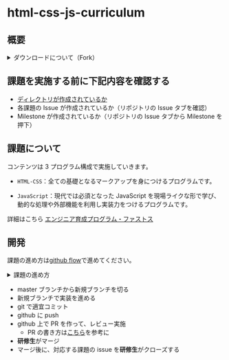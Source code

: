 # html-css-js-curriculum

## 概要

<details>
  <summary>ダウンロードについて（Fork）</summary>

1. 「Fork」 を押す
   ![](https://github.com/ALCHEMY-curriculum/public-alchemy-curriculum/assets/55649762/902cb346-45b8-4d24-b21b-c57e7709a8ba)
2. 「Create Fork」を押す

3. Fork した自分のリポジトリを clone する

</details>

## 課題を実施する前に下記内容を確認する

- [ディレクトリが作成されているか](https://www.notion.so/alchemy-inc/d39c7c0e8dce4ddfa049a1ea99e1e29f)
- 各課題の Issue が作成されているか（リポジトリの Issue タブを確認）
- Milestone が作成されているか（リポジトリの Issue タブから Milestone を押下）

## 課題について

コンテンツは 3 プログラム構成で実施していきます。

- `HTML-CSS`：全ての基礎となるマークアップを身につけるプログラムです。

- `JavaScript`：現代では必須となった JavaScript を現場ライクな形で学び、動的な処理や外部機能を利用し実装力をつけるプログラムです。

詳細はこちら [エンジニア育成プログラム・ファストス](https://www.notion.so/1f5483e3a0f249629a2f5ece97e2e4d1)

## 開発

課題の進め方は[github flow](https://atmarkit.itmedia.co.jp/ait/articles/1708/01/news015.html)で進めてください。

<details>
  <summary>課題の進め方</summary>
  こちらの総合課題を例にして説明します。
  https://www.notion.so/alchemy-inc/586e3d4481e44b339ce2c2c83591f9d0

1. 指定されたブランチ名(`html-general`)を確認し、ローカル環境でそのブランチを作成し、今のブランチからそのブランチに移動します。
   `git switch -c html-general`とターミナルで打ち込むことでブランチを作成し、`html-general`ブランチに移動もできます.

2. 指定されたファイル(`html_learning/general.html`)を修正します。

3. 修正したファイルをステージングに追加します。
   `git add html_learning/general.html` とターミナルに打ち込み`Enter`を押します。

4. ステージングされたファイルをコミットします。
   `git commit -v` とターミナルに打ち込み`Enter`を押します。
   ※`-v`オプションをつけることで自分が修正した差分の確認もすることができます。

5. コミットメッセージを打ち込みます。
   コミットメッセージは以下のリンクを参考にしてください。
   https://qiita.com/konatsu_p/items/dfe199ebe3a7d2010b3e

今回の例では`feat:HTML総合課題の実装`としておきます。

6. リモートリポジトリに変更をプッシュします。
   `git push origin html-general`とターミナルに打ち込み`Enter`を押します。

7. リモートリポジトリで PR(プルリクエスト)を作成します。

- hoge ボタンを押します。
- ブランチが`html-general`ブランチから`main`に向いていることを確認します
- PR の内容を記述します。
  ※コミットメッセージは実務を想定して他者から見てもらうことを想定して書くと勉強になります。
  参考:https://dev.classmethod.jp/articles/pull-request-template/

- hoge ボタンを押します。

</details>

- master ブランチから新規ブランチを切る
- 新規ブランチで実装を進める
- git で適宜コミット
- github に push
- github 上で PR を作って、レビュー実施
  - PR の書き方は[こちら](https://hydrakecat.hatenablog.jp/entry/2018/06/30/%E3%83%AC%E3%83%93%E3%83%A5%E3%83%BC%E3%81%97%E3%81%A6%E3%82%82%E3%82%89%E3%81%84%E3%82%84%E3%81%99%E3%81%84PR%E3%81%AE%E6%9B%B8%E3%81%8D%E6%96%B9)を参考に
- **研修生**がマージ
- マージ後に、対応する課題の issue を**研修生**がクローズする
